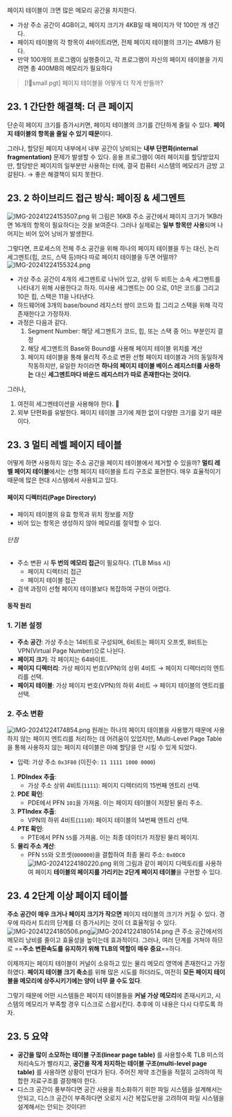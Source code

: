 페이지 테이블이 크면 많은 메모리 공간을 차지한다. 
- 가상 주소 공간이 4GB이고, 페이지 크기가 4KB일 때 페이지가 약 100만 개 생긴다. 
- 페이지 테이블의 각 항목이 4바이트라면, 전체 페이지 테이블의 크기는 4MB가 된다. 
- 만약 100개의 프로그램이 실행중이고, 각 프로그램이 자신의 페이지 테이블을 가지려면 총 400MB의 메모리가 필요하다
> [!small pgt] 페이지 테이블을 어떻게 더 작게 만들까?

## 23. 1 간단한 해결책: 더 큰 페이지 
단순히 페이지 크기를 증가시키면, 페이지 테이블의 크기를 간단하게 줄일 수 있다. **페이지 테이블의 항목을 줄일 수 있기 때문**이다. 

그러나, 할당된 페이지 내부에서 내부 공간이 낭비되는 **내부 단편화(internal fragmentation)** 문제가 발생할 수 있다. 응용 프로그램이 여러 페이지를 할당받았지만, 할당받은 페이지의 일부분만 사용하는 터에, 결국 컴퓨터 시스템의 메모리가 금방 고갈된다. 
→ 좋은 해결책이 되지 못한다. 

## 23. 2 하이브리드 접근 방식: 페이징 & 세그멘트
![IMG-20241224153507.png](IMG-20241224153507.png)
위 그림은 16KB 주소 공간에서 페이지 크기가 1KB라면 16개의 항목이 필요하다는 것을 보여준다. 
그러나 실제로는 **일부 항목만 사용**되며 나머지는 비어 있어 낭비가 발생한다. 

그렇다면, 프로세스의 전체 주소 공간을 위해 하나의 페이지 테이블을 두는 대신, 논리 세그멘트(힙, 코드, 스택 등)마다 따로 페이지 테이블을 두면 어떨까?
![IMG-20241224155324.png](IMG-20241224155324.png)
- 가상 주소 공간이 4개의 세그멘트로 나뉘어 있고, 상위 두 비트는 소속 세그멘트를 나타내기 위해 사용한다고 하자. 미사용 세그멘트는 00 으로, 01은 코드를 그리고 10은 힙, 스택은 11을 나타낸다. 
- 하드웨어에 3개의 base/bound 레지스터 쌍이 코드와 힙 그리고 스택을 위해 각각 존재한다고 가정하자. 
- 과정은 다음과 같다. 
  1. Segment Number: 해당 세그멘트가 코드, 힙, 또는 스택 중 어느 부분인지 결정
  2. 해당 세그멘트의 Base와 Bound를 사용해 페이지 테이블 위치를 계산
  3. 페이지 테이블을 통해 물리적 주소로 변환
선형 페이지 테이블과 거의 동일하게 작동하지만, 유일한 차이라면 **하나의 페이지 테이블 베이스 레지스터를 사용하는** 대신 **세그멘트마다 바운드 레지스터가 따로 존재한다는 것이다.** 

그러나, 
1. 여전히 세그멘테이션을 사용해야 한다. 
2. 외부 단편화를 유발한다. 페이지 테이블 크기에 제한 없이 다양한 크기를 갖기 때문이다. 

## 23. 3 멀티 레벨 페이지 테이블
어떻게 하면 사용하지 않는 주소 공간을 페이지 테이블에서 제거할 수 있을까?
**멀티 레벨 페이지 테이블**에서는 선형 페이지 테이블을 트리 구조로 표현한다. 
매우 효율적이기 때문에 많은 현대 시스템에서 사용되고 있다. 

#### 페이지 디렉터리(Page Directory)
- 페이지 테이블의 유효 항목과 위치 정보를 저장
- 비어 있는 항목은 생성하지 않아 메모리를 절약할 수 있다. 
###### 단점
- 주소 변환 시 **두 번의 메모리 접근**이 필요하다. (TLB Miss 시)
	- 페이지 디렉터리 접근
	- 페이지 테이블 접근
- 검색 과정이 선형 페이지 테이블보다 복잡하여 구현이 어렵다. 
#### 동작 원리
### 1. 기본 설정
- **주소 공간**: 가상 주소는 14비트로 구성되며, 6비트는 페이지 오프셋, 8비트는 VPN(Virtual Page Number)으로 나뉜다. 
- **페이지 크기**: 각 페이지는 64바이트.
- **페이지 디렉터리**: 가상 페이지 번호(VPN)의 상위 4비트 → 페이지 디렉터리의 엔트리를 선택.
- **페이지 테이블**: 가상 페이지 번호(VPN)의 하위 4비트 → 페이지 테이블의 엔트리를 선택.
### 2. 주소 변환
![IMG-20241224174854.png](IMG-20241224174854.png)
원래는 하나의 페이지 테이블을 사용했기 때문에 사용하지 않는 페이지 엔트리를 처리하는 데 어려움이 있었지만, Multi-Level Page Table을 통해 사용하지 않는 페이지 테이블은 아예 할당을 안 시킬 수 있게 되었다. 
- 입력: 가상 주소 `0x3F80` (이진수: `11 1111 1000 0000`)
1. **PDIndex 추출**:
    - 가상 주소 상위 4비트(`1111`): 페이지 디렉터리의 15번째 엔트리 선택.
2. **PDE 확인**:
    - PDE에서 PFN `101`을 가져옴. 이는 페이지 테이블이 저장된 물리 주소.
3. **PTIndex 추출**:
    - VPN의 하위 4비트(`1110`): 페이지 테이블의 14번째 엔트리 선택.
4. **PTE 확인**:
    - PTE에서 PFN `55`를 가져옴. 이는 최종 데이터가 저장된 물리 페이지.
5. **물리 주소 계산**:
    - PFN `55`와 오프셋(`000000`)을 결합하여 최종 물리 주소: `0x0DC0`
![IMG-20241224180220.png](IMG-20241224180220.png)
위의 그림과 같이 페이지 디렉토리를 사용하여 페이지 **테이블의 페이지를 가리키는 2단계 페이지 테이블**을 구현할 수 있다. 

## 23. 4 2단계 이상 페이지 테이블
**주소 공간이 매우 크거나 페이지 크기가 작으면** 페이지 테이블의 크기가 커질 수 있다. 
경우에 따라서 트리의 단계를 더 증가시키는 것이 더 효율적일 수 있다. ![IMG-20241224180506.png](IMG-20241224180506.png)![IMG-20241224180514.png](IMG-20241224180514.png)
큰 주소 공간에서의 메모리 낭비를 줄이고 효율성을 높이는데 효과적이다. 그러나, 여러 단계를 거쳐야 하므로 ==**주소 변환속도를 유지하기 위해 TLB의 역할이 매우 중요**==하다. 

이제까지는 페이지 테이블이 커널이 소유하고 있는 물리 메모리 영역에 존재한다고 가정하였다. 
**페이지 테이블 크기 축소**를 위해 많은 시도를 하더라도, 여전히 **모든 페이지 테이블을 메모리에 상주시키기에는 양이 너무 클 수도 있다**. 

그렇기 때문에 어떤 시스템들은 페이지 테이블들을 **커널 가상 메모리**에 존재시키고, 시스템의 메모리가 부족할 경우 디스크로 스왑시킨다. 추후에 이 내용은 다시 다루도록 하자. 

## 23. 5 요약
- **공간을 많이 소모하는 테이블 구조(linear page table)** 를 사용할수록 TLB 미스의 처리속도가 빨라지고, **공간을 작게 차지하는 테이블 구조(multi-level page table)** 를 사용하면 상황이 반대가 된다. 주어진 제약 조건들을 적절히 고려하여 적합한 자료구조를 결정해야 한다. 
- 디스크 공간이 풍부하다면 공간 사용을 최소화하기 위한 파일 시스템을 설계해서는 안되고, 디스크 공간이 부족하다면 오로지 시간 복잡도만을 고려하여 파일 시스템을 설계해서는 안되는 것이다!!